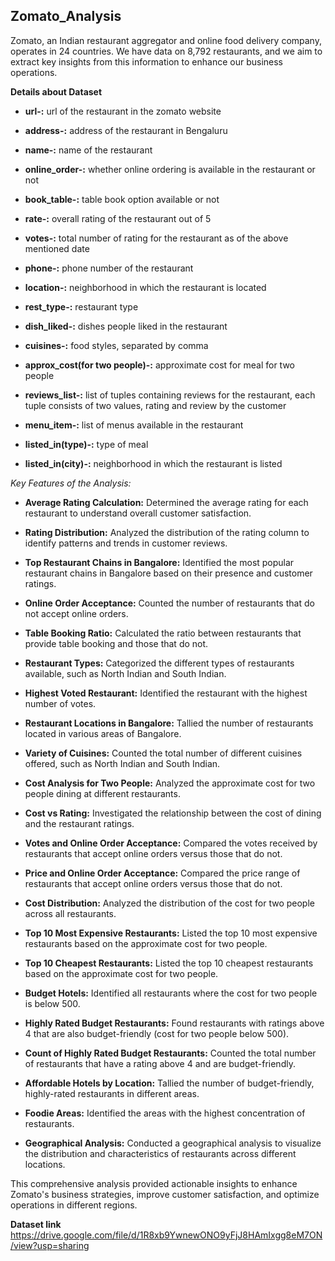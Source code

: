 ## Zomato_Analysis

Zomato, an Indian restaurant aggregator and online food delivery company, operates in 24 countries. We have data on 8,792 restaurants, and we aim to extract key insights from this information to enhance our business operations.

**Details about Dataset**
- **url-:**	url of the restaurant in the zomato website
* **address-:**	address of the restaurant in Bengaluru
+ **name-:**	name of the restaurant
- **online_order-:**	whether online ordering is available in the restaurant or not
* **book_table-:**	table book option available or not
+ **rate-:**	overall rating of the restaurant out of 5
- **votes-:**	total number of rating for the restaurant as of the above mentioned date
* **phone-:**	phone number of the restaurant
+ **location-:** neighborhood in which the restaurant is located
- **rest_type-:**	restaurant type
* **dish_liked-:**	dishes people liked in the restaurant
+ **cuisines-:**	food styles, separated by comma
- **approx_cost(for two people)-:** approximate cost for meal for two people
* **reviews_list-:**	list of tuples containing reviews for the restaurant, each tuple consists of two values, rating and review by the customer
+ **menu_item-:**	list of menus available in the restaurant
- **listed_in(type)-:**	type of meal
* **listed_in(city)-:** neighborhood in which the restaurant is listed

*Key Features of the Analysis:*

- **Average Rating Calculation:** Determined the average rating for each restaurant to understand overall customer satisfaction.
* **Rating Distribution:** Analyzed the distribution of the rating column to identify patterns and trends in customer reviews.
+ **Top Restaurant Chains in Bangalore:** Identified the most popular restaurant chains in Bangalore based on their presence and customer ratings.
- **Online Order Acceptance:** Counted the number of restaurants that do not accept online orders.
* **Table Booking Ratio:** Calculated the ratio between restaurants that provide table booking and those that do not.
+ **Restaurant Types:** Categorized the different types of restaurants available, such as North Indian and South Indian.
- **Highest Voted Restaurant:** Identified the restaurant with the highest number of votes.
* **Restaurant Locations in Bangalore:** Tallied the number of restaurants located in various areas of Bangalore.
+ **Variety of Cuisines:** Counted the total number of different cuisines offered, such as North Indian and South Indian.
- **Cost Analysis for Two People:** Analyzed the approximate cost for two people dining at different restaurants.
* **Cost vs Rating:** Investigated the relationship between the cost of dining and the restaurant ratings.
+ **Votes and Online Order Acceptance:** Compared the votes received by restaurants that accept online orders versus those that do not.
- **Price and Online Order Acceptance:** Compared the price range of restaurants that accept online orders versus those that do not.
* **Cost Distribution:** Analyzed the distribution of the cost for two people across all restaurants.
+ **Top 10 Most Expensive Restaurants:** Listed the top 10 most expensive restaurants based on the approximate cost for two people.
- **Top 10 Cheapest Restaurants:** Listed the top 10 cheapest restaurants based on the approximate cost for two people.
* **Budget Hotels:** Identified all restaurants where the cost for two people is below 500.
+ **Highly Rated Budget Restaurants:** Found restaurants with ratings above 4 that are also budget-friendly (cost for two people below 500).
- **Count of Highly Rated Budget Restaurants:** Counted the total number of restaurants that have a rating above 4 and are budget-friendly.
* **Affordable Hotels by Location:** Tallied the number of budget-friendly, highly-rated restaurants in different areas.
+ **Foodie Areas:** Identified the areas with the highest concentration of restaurants.
- **Geographical Analysis:** Conducted a geographical analysis to visualize the distribution and characteristics of restaurants across different locations.

This comprehensive analysis provided actionable insights to enhance Zomato's business strategies, improve customer satisfaction, and optimize operations in different regions.

**Dataset link**
https://drive.google.com/file/d/1R8xb9YwnewONO9yFjJ8HAmIxgg8eM7ON/view?usp=sharing

